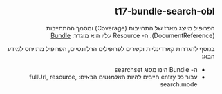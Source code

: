<div dir="rtl" markdown="1">

## t17-bundle-search-obl


הפרופיל מייצג מארז של התחייבות (Coverage) ומסמך ההתחייבות (DocumentReference).
ה- Resource עליו הוא מוגדר: [Bundle](https://hl7.org/fhir/R4/bundle.html)

בנוסף להגדרות קארדינליות וקשרים לפרופילים הרלוונטיים, הפרופיל מתייחס למידע הבא:
* ה- Bundle הינו מסוג searchset
* עבור כל entry חייבים להיות האלמנטים הבאים: fullUrl, resource, search.mode

</div>
